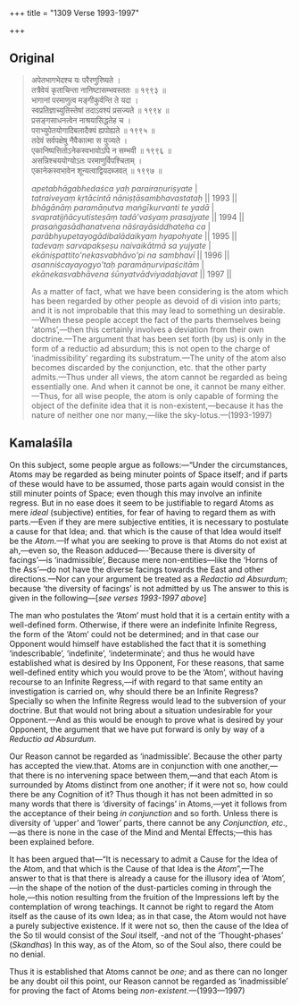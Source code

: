 +++
title = "1309 Verse 1993-1997"

+++
## Original 
>
> अपेतभागभेदश्च यः परैरणुरिष्यते ।  
> तत्रैवेयं कृताचिन्ता नानिष्टासम्भवस्ततः ॥ १९९३ ॥  
> भागानां परमाणुत्व मङ्गीकुर्वन्ति ते यदा ।  
> स्वप्रतिज्ञाच्युतिस्तेषां तदाऽवश्यं प्रसज्यते ॥ १९९४ ॥  
> प्रसङ्गसाधनत्वेन नाश्रयासिद्धतेह च ।  
> पराभ्युपेतयोगादिबलादैक्यं ह्यपोह्यते ॥ १९९५ ॥  
> तदेवं सर्वपक्षेषु नैवैकात्मा स युज्यते ।  
> एकानिष्पत्तितोऽनेकस्वभावोऽपि न सम्भवी ॥ १९९६ ॥  
> असन्निश्चययोग्योऽतः परमाणुर्विपश्चिताम् ।  
> एकानेकस्वभावेन शून्यत्वाद्वियदब्जवत् ॥ १९९७ ॥ 
>
> *apetabhāgabhedaśca yaḥ parairaṇuriṣyate* \|  
> *tatraiveyaṃ kṛtācintā nāniṣṭāsambhavastataḥ* \|\| 1993 \|\|  
> *bhāgānāṃ paramāṇutva maṅgīkurvanti te yadā* \|  
> *svapratijñācyutisteṣāṃ tadā'vaśyaṃ prasajyate* \|\| 1994 \|\|  
> *prasaṅgasādhanatvena nāśrayāsiddhateha ca* \|  
> *parābhyupetayogādibalādaikyaṃ hyapohyate* \|\| 1995 \|\|  
> *tadevaṃ sarvapakṣeṣu naivaikātmā sa yujyate* \|  
> *ekāniṣpattito'nekasvabhāvo'pi na sambhavī* \|\| 1996 \|\|  
> *asanniścayayogyo'taḥ paramāṇurvipaścitām* \|  
> *ekānekasvabhāvena śūnyatvādviyadabjavat* \|\| 1997 \|\| 
>
> As a matter of fact, what we have been considering is the atom which has been regarded by other people as devoid of di vision into parts; and it is not improbable that this may lead to something un desirable.—When these people accept the fact of the parts themselves being ‘atoms’,—then this certainly involves a deviation from their own doctrine.—The argument that has been set forth (by us) is only in the form of a reductio ad absurdum; this is not open to the charge of ‘inadmissibility’ regarding its substratum.—The unity of the atom also becomes discarded by the conjunction, etc. that the other party admits.—Thus under all views, the atom cannot be regarded as being essentially one. And when it cannot be one, it cannot be many either.—Thus, for all wise people, the atom is only capable of forming the object of the definite idea that it is non-existent,—because it has the nature of neither one nor many,—like the sky-lotus.—(1993-1997)



## Kamalaśīla

On this subject, some people argue as follows:—“Under the circumstances, Atoms may be regarded as being minuter points of Space itself; and if parts of these would have to be assumed, those parts again would consist in the still minuter points of Space; even though this may involve an infinite regress. But in no ease does it seem to be justifiable to regard Atoms as mere *ideal* (subjective) entities, for fear of having to regard them as with parts.—Even if they are mere subjective entities, it is necessary to postulate a cause for that Idea; and. that which is the cause of that Idea would itself be the *Atom*.—If what you are seeking to prove is that Atoms do not exist at ah,—even so, the Reason adduced—-‘Because there is diversity of facings’—is ‘inadmissible’, Because mere non-entities—like the ‘Horns of the Ass’—do not have the diverse facings towards the East and other directions.—Nor can your argument be treated as a *Redactio ad Absurdum*; because ‘the diversity of facings’ is not admitted by us The answer to this is given in the following—[*see verses 1993-1997 above*]

The man who postulates the ‘Atom’ must hold that it is a certain entity with a well-defined form. Otherwise, if there were an indefinite Infinite Regress, the form of the ‘Atom’ could not be determined; and in that case our Opponent would himself have established the fact that it is something ‘indescribable’, ‘indefinite’, ‘indeterminate’; and thus he would have established what is desired by Ins Opponent, For these reasons, that same well-defined entity which you would prove to be the ‘Atom’, without having recourse to an Infinite Regress,—if with regard to that same entity an investigation is carried on, why should there be an Infinite Regress? Specially so when the Infinite Regress would lead to the subversion of your doctrine. But that would not bring about a situation undesirable for your Opponent.—And as this would be enough to prove what is desired by your Opponent, the argument that we have put forward is only by way of a *Reductio ad* *Absurdum*.

Our Reason cannot be regarded as ‘inadmissible’. Because the other party has accepted the view.that. Atoms are in conjunction with one another,—that there is no intervening space between them,—and that each Atom is surrounded by Atoms distinct from one another; if it were not so, how could there be any Cognition of it? Thus though it has not been admitted in so many words that there is ‘diversity of facings’ in Atoms,—yet it follows from the acceptance of their being *in conjunction* and so forth. Unless there is diversity of ‘upper’ and ‘lower’ parts, there cannot be any *Conjunction, etc*.,—as there is none in the case of the Mind and Mental Effects;—this has been explained before.

It has been argued that—“It is necessary to admit a Cause for the Idea of the Atom, and that which is the Cause of that Idea is the *Atom*”,—The answer to that is that there is already a cause for the illusory idea of ‘Atom’,—in the shape of the notion of the dust-particles coming in through the hole,—this notion resulting from the fruition of the Impressions left by the contemplation of wrong teachings. It cannot be right to regard the Atom itself as the cause of its own Idea; as in that case, the Atom would not have a purely subjective existence. If it were not so, then the cause of the Idea of the So til would consist of the *Soul* itself, -and not of the ‘Thought-phases’ (*Skandhas*) In this way, as of the Atom, so of the Soul also, there could be no denial.

Thus it is established that Atoms cannot be *one*; and as there can no longer be any doubt oil this point, our Reason cannot be regarded as ‘inadmissible’ for proving the fact of Atoms being *non-existent*.—(1993—1997)


